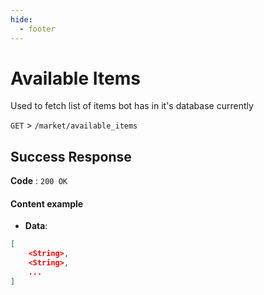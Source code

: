 ```yaml
---
hide:
  - footer
---
```

# Available Items

Used to fetch list of items bot has in it's database currently

`GET` > `/market/available_items`

## Success Response

**Code** : `200 OK`

#### **Content example**

- **Data**:
```json
[
    <String>,
    <String>,
    ...
]
```